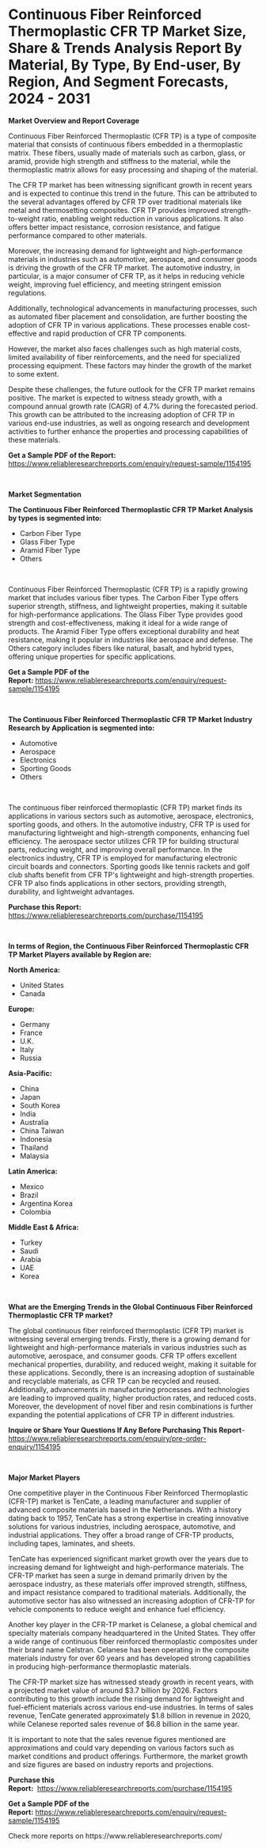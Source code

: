 <p><h1>Continuous Fiber Reinforced Thermoplastic CFR TP Market Size, Share & Trends Analysis Report By Material, By Type, By End-user, By Region, And Segment Forecasts, 2024 - 2031</h1></p><p><strong>Market Overview and Report Coverage</strong></p>
<p><p>Continuous Fiber Reinforced Thermoplastic (CFR TP) is a type of composite material that consists of continuous fibers embedded in a thermoplastic matrix. These fibers, usually made of materials such as carbon, glass, or aramid, provide high strength and stiffness to the material, while the thermoplastic matrix allows for easy processing and shaping of the material.</p><p>The CFR TP market has been witnessing significant growth in recent years and is expected to continue this trend in the future. This can be attributed to the several advantages offered by CFR TP over traditional materials like metal and thermosetting composites. CFR TP provides improved strength-to-weight ratio, enabling weight reduction in various applications. It also offers better impact resistance, corrosion resistance, and fatigue performance compared to other materials.</p><p>Moreover, the increasing demand for lightweight and high-performance materials in industries such as automotive, aerospace, and consumer goods is driving the growth of the CFR TP market. The automotive industry, in particular, is a major consumer of CFR TP, as it helps in reducing vehicle weight, improving fuel efficiency, and meeting stringent emission regulations.</p><p>Additionally, technological advancements in manufacturing processes, such as automated fiber placement and consolidation, are further boosting the adoption of CFR TP in various applications. These processes enable cost-effective and rapid production of CFR TP components.</p><p>However, the market also faces challenges such as high material costs, limited availability of fiber reinforcements, and the need for specialized processing equipment. These factors may hinder the growth of the market to some extent.</p><p>Despite these challenges, the future outlook for the CFR TP market remains positive. The market is expected to witness steady growth, with a compound annual growth rate (CAGR) of 4.7% during the forecasted period. This growth can be attributed to the increasing adoption of CFR TP in various end-use industries, as well as ongoing research and development activities to further enhance the properties and processing capabilities of these materials.</p></p>
<p><strong>Get a Sample PDF of the Report:</strong> <a href="https://www.reliableresearchreports.com/enquiry/request-sample/1154195">https://www.reliableresearchreports.com/enquiry/request-sample/1154195</a></p>
<p>&nbsp;</p>
<p><strong>Market Segmentation</strong></p>
<p><strong>The Continuous Fiber Reinforced Thermoplastic CFR TP Market Analysis by types is segmented into:</strong></p>
<p><ul><li>Carbon Fiber Type</li><li>Glass Fiber Type</li><li>Aramid Fiber Type</li><li>Others</li></ul></p>
<p>&nbsp;</p>
<p><p>Continuous Fiber Reinforced Thermoplastic (CFR TP) is a rapidly growing market that includes various fiber types. The Carbon Fiber Type offers superior strength, stiffness, and lightweight properties, making it suitable for high-performance applications. The Glass Fiber Type provides good strength and cost-effectiveness, making it ideal for a wide range of products. The Aramid Fiber Type offers exceptional durability and heat resistance, making it popular in industries like aerospace and defense. The Others category includes fibers like natural, basalt, and hybrid types, offering unique properties for specific applications.</p></p>
<p><strong>Get a Sample PDF of the Report:</strong>&nbsp;<a href="https://www.reliableresearchreports.com/enquiry/request-sample/1154195">https://www.reliableresearchreports.com/enquiry/request-sample/1154195</a></p>
<p>&nbsp;</p>
<p><strong>The Continuous Fiber Reinforced Thermoplastic CFR TP Market Industry Research by Application is segmented into:</strong></p>
<p><ul><li>Automotive</li><li>Aerospace</li><li>Electronics</li><li>Sporting Goods</li><li>Others</li></ul></p>
<p>&nbsp;</p>
<p><p>The continuous fiber reinforced thermoplastic (CFR TP) market finds its applications in various sectors such as automotive, aerospace, electronics, sporting goods, and others. In the automotive industry, CFR TP is used for manufacturing lightweight and high-strength components, enhancing fuel efficiency. The aerospace sector utilizes CFR TP for building structural parts, reducing weight, and improving overall performance. In the electronics industry, CFR TP is employed for manufacturing electronic circuit boards and connectors. Sporting goods like tennis rackets and golf club shafts benefit from CFR TP's lightweight and high-strength properties. CFR TP also finds applications in other sectors, providing strength, durability, and lightweight advantages.</p></p>
<p><strong>Purchase this Report:</strong>&nbsp; <a href="https://www.reliableresearchreports.com/purchase/1154195">https://www.reliableresearchreports.com/purchase/1154195</a></p>
<p>&nbsp;</p>
<p><strong>In terms of Region, the Continuous Fiber Reinforced Thermoplastic CFR TP Market Players available by Region are:</strong></p>
<p>
    <p> <strong> North America: </strong>
        <ul>
            <li>United States</li>
            <li>Canada</li>
        </ul>
        </p> 
    <p> <strong> Europe: </strong>
        <ul>
            <li>Germany</li>
            <li>France</li>
            <li>U.K.</li>
            <li>Italy</li>
            <li>Russia</li>
        </ul>
        </p> 
    <p> <strong> Asia-Pacific: </strong>
        <ul>
            <li>China</li>
            <li>Japan</li>
            <li>South Korea</li>
            <li>India</li>
            <li>Australia</li>
            <li>China Taiwan</li>
            <li>Indonesia</li>
            <li>Thailand</li>
            <li>Malaysia</li>
        </ul>
        </p> 
    <p> <strong> Latin America: </strong>
        <ul>
            <li>Mexico</li>
            <li>Brazil</li>
            <li>Argentina Korea</li>
            <li>Colombia</li>
        </ul>
        </p> 
    <p> <strong> Middle East & Africa: </strong>
        <ul>
            <li>Turkey</li>
            <li>Saudi</li>
            <li>Arabia</li>
            <li>UAE</li>
            <li>Korea</li>
        </ul>
    </p>
    </p>
<p>&nbsp;</p>
<p><strong>What are the Emerging Trends in the Global Continuous Fiber Reinforced Thermoplastic CFR TP market?</strong></p>
<p><p>The global continuous fiber reinforced thermoplastic (CFR TP) market is witnessing several emerging trends. Firstly, there is a growing demand for lightweight and high-performance materials in various industries such as automotive, aerospace, and consumer goods. CFR TP offers excellent mechanical properties, durability, and reduced weight, making it suitable for these applications. Secondly, there is an increasing adoption of sustainable and recyclable materials, as CFR TP can be recycled and reused. Additionally, advancements in manufacturing processes and technologies are leading to improved quality, higher production rates, and reduced costs. Moreover, the development of novel fiber and resin combinations is further expanding the potential applications of CFR TP in different industries.</p></p>
<p><strong>Inquire or Share Your Questions If Any Before Purchasing This Report</strong>- <a href="https://www.reliableresearchreports.com/enquiry/pre-order-enquiry/1154195">https://www.reliableresearchreports.com/enquiry/pre-order-enquiry/1154195</a></p>
<p>&nbsp;</p>
<p><strong>Major Market Players</strong></p>
<p><p>One competitive player in the Continuous Fiber Reinforced Thermoplastic (CFR-TP) market is TenCate, a leading manufacturer and supplier of advanced composite materials based in the Netherlands. With a history dating back to 1957, TenCate has a strong expertise in creating innovative solutions for various industries, including aerospace, automotive, and industrial applications. They offer a broad range of CFR-TP products, including tapes, laminates, and sheets. </p><p>TenCate has experienced significant market growth over the years due to increasing demand for lightweight and high-performance materials. The CFR-TP market has seen a surge in demand primarily driven by the aerospace industry, as these materials offer improved strength, stiffness, and impact resistance compared to traditional materials. Additionally, the automotive sector has also witnessed an increasing adoption of CFR-TP for vehicle components to reduce weight and enhance fuel efficiency.</p><p>Another key player in the CFR-TP market is Celanese, a global chemical and specialty materials company headquartered in the United States. They offer a wide range of continuous fiber reinforced thermoplastic composites under their brand name Celstran. Celanese has been operating in the composite materials industry for over 60 years and has developed strong capabilities in producing high-performance thermoplastic materials.</p><p>The CFR-TP market size has witnessed steady growth in recent years, with a projected market value of around $3.7 billion by 2026. Factors contributing to this growth include the rising demand for lightweight and fuel-efficient materials across various end-use industries. In terms of sales revenue, TenCate generated approximately $1.8 billion in revenue in 2020, while Celanese reported sales revenue of $6.8 billion in the same year.</p><p>It is important to note that the sales revenue figures mentioned are approximations and could vary depending on various factors such as market conditions and product offerings. Furthermore, the market growth and size figures are based on industry reports and projections.</p></p>
<p><strong>Purchase this Report:</strong>&nbsp;&nbsp;<a href="https://www.reliableresearchreports.com/purchase/1154195">https://www.reliableresearchreports.com/purchase/1154195</a></p>
<p></p>
<p><strong>Get a Sample PDF of the Report:</strong>&nbsp;<a href="https://www.reliableresearchreports.com/enquiry/request-sample/1154195">https://www.reliableresearchreports.com/enquiry/request-sample/1154195</a></p>
<p>Check more reports on https://www.reliableresearchreports.com/</p>